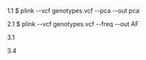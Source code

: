 1.1
$ plink --vcf genotypes.vcf --pca --out pca


2.1
$ plink --vcf genotypes.vcf --freq --out AF


3.1


3.4

